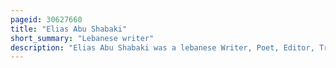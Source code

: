 ```yaml
---
pageid: 30627660
title: "Elias Abu Shabaki"
short_summary: "Lebanese writer"
description: "Elias Abu Shabaki was a lebanese Writer, Poet, Editor, Translator and literary Critic, he was one of the Founders of the literary League of Ten and is considered as one of the leading Figures of the Arabic Nahda Movement."
---
```


